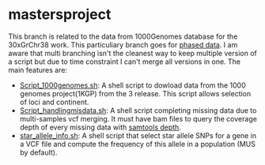 # mastersproject
This branch is related to the data from 1000Genomes database for the 30xGrChr38 work.
This particuliary branch goes for [phased data](https://ftp.1000genomes.ebi.ac.uk/vol1/ftp/data_collections/1000G_2504_high_coverage/working/20201028_3202_phased/).
I am aware that multi branching isn't the cleanest way to keep multiple version of a script but due to time constraint I can't merge all versions in one.
The main features are:

- [Script_1000genomes.sh](https://github.com/AdrianoWeber/mastersproject/blob/1KGP_phased/Script_1000genome.sh): A shell script to dowload data from the 1000 genomes project(1KGP) from the 3 release. This script allows selection of loci and continent.
- [Script_handlingmisdata.sh](https://github.com/AdrianoWeber/mastersproject/blob/1KGP_phased/Script_handlingmisdata.sh): A shell script completing missing data due to multi-samples vcf merging. It must have bam files to query the coverage depth of every missing data with <ins>samtools depth</ins>.
- [star_allele_info.sh](https://github.com/AdrianoWeber/mastersproject/blob/1KGP_phased/star_allele_info.sh): A shell script that select star allele SNPs for a gene in a VCF file and compute the frequency of this allele in a population (MUS by default).
